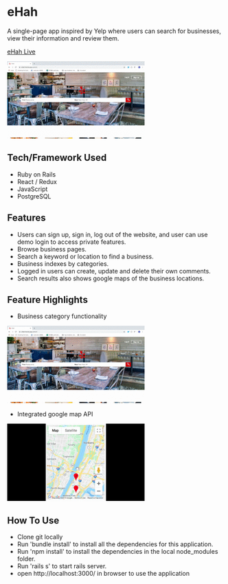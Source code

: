# eHah

A single-page app inspired by Yelp where users can search for businesses, view their information and review them. 

[eHah Live](https://ehah.herokuapp.com/#/)

![ehah splash page](readme_img/ehah_splash_page_readme.gif)

## Tech/Framework Used

* Ruby on Rails
* React / Redux
* JavaScript
* PostgreSQL

## Features

* Users can sign up, sign in, log out of the website, and user can use demo login to access private features.
* Browse business pages.
* Search a keyword or location to find a business.
* Business indexes by categories.
* Logged in users can create, update and delete their own comments.
* Search results also shows google maps of the business locations.

## Feature Highlights
* Business category functionality

![ehah splash page](readme_img/search_by_category.gif)

* Integrated google map API

![ehah splash page](readme_img/google_map_api.gif)

## How To Use
* Clone git locally
* Run 'bundle install' to install all the dependencies for this application.
* Run 'npm install' to install the dependencies in the local node_modules folder.
* Run 'rails s' to start rails server.
* open http://localhost:3000/ in browser to use the application